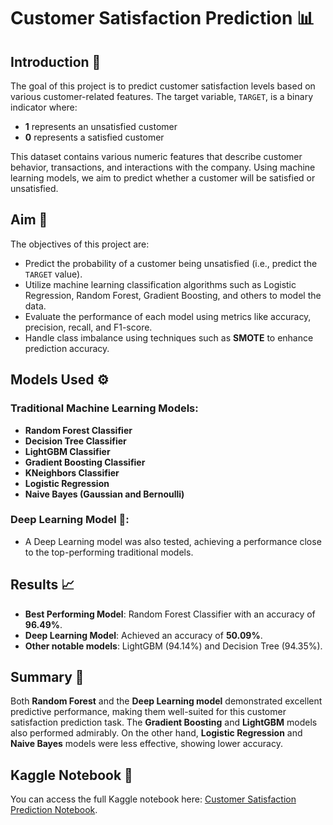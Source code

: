 # Customer Satisfaction Prediction 📊

## Introduction 🤖
The goal of this project is to predict customer satisfaction levels based on various customer-related features. The target variable, `TARGET`, is a binary indicator where:
- **1** represents an unsatisfied customer
- **0** represents a satisfied customer

This dataset contains various numeric features that describe customer behavior, transactions, and interactions with the company. Using machine learning models, we aim to predict whether a customer will be satisfied or unsatisfied.

## Aim 🎯
The objectives of this project are:
- Predict the probability of a customer being unsatisfied (i.e., predict the `TARGET` value).
- Utilize machine learning classification algorithms such as Logistic Regression, Random Forest, Gradient Boosting, and others to model the data.
- Evaluate the performance of each model using metrics like accuracy, precision, recall, and F1-score.
- Handle class imbalance using techniques such as **SMOTE** to enhance prediction accuracy.

## Models Used ⚙️
### Traditional Machine Learning Models:
- **Random Forest Classifier**
- **Decision Tree Classifier**
- **LightGBM Classifier**
- **Gradient Boosting Classifier**
- **KNeighbors Classifier**
- **Logistic Regression**
- **Naive Bayes (Gaussian and Bernoulli)**

### Deep Learning Model 🧠:
- A Deep Learning model was also tested, achieving a performance close to the top-performing traditional models.

## Results 📈
- **Best Performing Model**: Random Forest Classifier with an accuracy of **96.49%**.
- **Deep Learning Model**: Achieved an accuracy of **50.09%**.
- **Other notable models**: LightGBM (94.14%) and Decision Tree (94.35%).

## Summary 📌
Both **Random Forest** and the **Deep Learning model** demonstrated excellent predictive performance, making them well-suited for this customer satisfaction prediction task. The **Gradient Boosting** and **LightGBM** models also performed admirably. On the other hand, **Logistic Regression** and **Naive Bayes** models were less effective, showing lower accuracy.

## Kaggle Notebook 📑
You can access the full Kaggle notebook here: [Customer Satisfaction Prediction Notebook](https://www.kaggle.com/code/senasudemir/customer-satisfaction-prediction?scriptVersionId=223244013).

